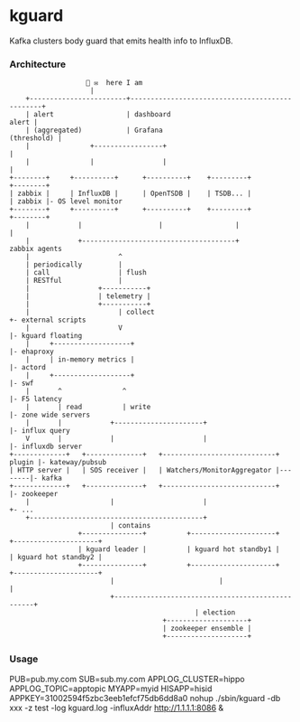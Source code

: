 # kguard

Kafka clusters body guard that emits health info to InfluxDB.

### Architecture

    
                       👥 ✉  here I am
                        |              
        +------------------------+------------------------------------------------+
        | alert                  | dashboard                                alert |
        | (aggregated)           | Grafana                            (threshold) |
        |               +-----------------+                                       |
        |               |                 |                                       |
    +--------+     +----------+      +----------+    +---------+               +--------+
    | zabbix |     | InfluxDB |      | OpenTSDB |    | TSDB... |               | zabbix |- OS level monitor
    +--------+     +----------+      +----------+    +---------+               +--------+
        |            |                   |                  |                     |
        |            +--------------------------------------+                 zabbix agents
        |                      ^
        | periodically         |
        | call                 | flush
        | RESTful              |
        |                 +-----------+
        |                 | telemetry |
        |                 +-----------+                                        
        |                      | collect                                       +- external scripts
        |                      V                                               |- kguard floating
        |     +-------------------+                                            |- ehaproxy
        |     | in-memory metrics |                                            |- actord
        |     +-------------------+                                            |- swf
        |       ^               ^                                              |- F5 latency
        |       | read          | write                                        |- zone wide servers
        |       |            +----------------------+                          |- influx query
        V       |            |                      |                          |- influxdb server
    +-------------+   +--------------+   +----------------------------+ plugin |- kateway/pubsub
    | HTTP server |   | SOS receiver |   | Watchers/MonitorAggregator |--------|- kafka
    +-------------+   +--------------+   +----------------------------+        |- zookeeper 
        |                    |                      |                          +- ...
        +-------------------------------------------+
                             | contains
                     +---------------+          +---------------------+     +---------------------+
                     | kguard leader |          | kguard hot standby1 |     | kguard hot standby2 | 
                     +---------------+          +---------------------+     +---------------------+
                             |                          |                       |
                             +--------------------------------------------------+
                                                  | election
                                          +--------------------+
                                          | zookeeper ensemble |
                                          +--------------------+


### Usage

PUB=pub.my.com SUB=sub.my.com APPLOG_CLUSTER=hippo APPLOG_TOPIC=apptopic MYAPP=myid HISAPP=hisid APPKEY=31002594f5zbc3eeb1efcf75db6dd8a0 nohup ./sbin/kguard -db xxx -z test -log kguard.log -influxAddr http://1.1.1.1:8086 &                                          

